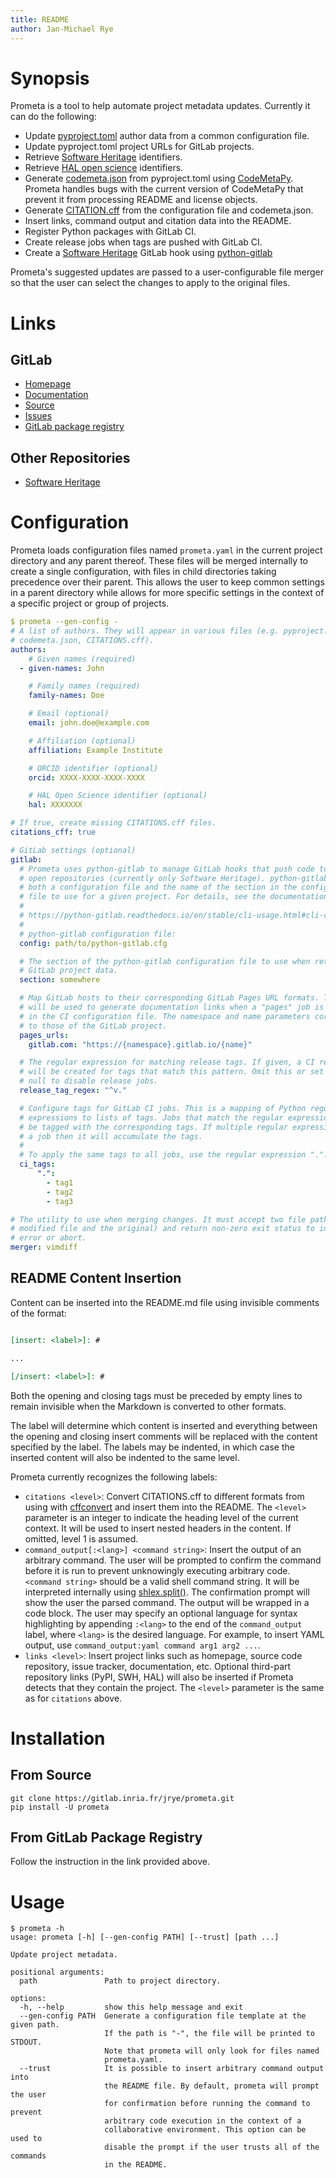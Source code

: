 ```yaml
---
title: README
author: Jan-Michael Rye
---
```


# Synopsis

Prometa is a tool to help automate project metadata updates. Currently it can do the following:

* Update [pyproject.toml](https://pip.pypa.io/en/stable/reference/build-system/pyproject-toml/) author data from a common configuration file.
* Update pyproject.toml project URLs for GitLab projects.
* Retrieve [Software Heritage](https://python-gitlab.readthedocs.io/en/stable/index.html) identifiers.
* Retrieve [HAL open science](https://hal.science/) identifiers.
* Generate [codemeta.json](https://codemeta.github.io/user-guide/) from pyproject.toml using [CodeMetaPy](https://pypi.org/project/CodeMetaPy/). Prometa handles bugs with the current version of CodeMetaPy that prevent it from processing README and license objects.
* Generate [CITATION.cff](https://citation-file-format.github.io/) from the configuration file and codemeta.json.
* Insert links, command output and citation data into the README.
* Register Python packages with GitLab CI.
* Create release jobs when tags are pushed with GitLab CI.
* Create a [Software Heritage](https://www.softwareheritage.org/) GitLab hook using [python-gitlab](https://python-gitlab.readthedocs.io/en/stable/index.html)

Prometa's suggested updates are passed to a user-configurable file merger so that the user can select the changes to apply to the original files.

# Links

[insert: links]: #

## GitLab

* [Homepage](https://gitlab.inria.fr/jrye/prometa)
* [Documentation](https://jrye.gitlabpages.inria.fr/prometa)
* [Source](https://gitlab.inria.fr/jrye/prometa.git)
* [Issues](https://gitlab.inria.fr/jrye/prometa/-/issues)
* [GitLab package registry](https://gitlab.inria.fr/jrye/prometa/-/packages)

## Other Repositories

* [Software Heritage](https://archive.softwareheritage.org/browse/origin/?origin_url=https%3A//gitlab.inria.fr/jrye/prometa.git)

[/insert]: #

# Configuration

Prometa loads configuration files named `prometa.yaml` in the current project directory and any parent thereof. These files will be merged internally to create a single configuration, with files in child directories taking precedence over their parent. This allows the user to keep common settings in a parent directory while allows for more specific settings in the context of a specific project or group of projects.

[insert: command_output:yaml prometa --gen-config -]: #

~~~yaml
$ prometa --gen-config -
# A list of authors. They will appear in various files (e.g. pyproject.toml,
# codemeta.json, CITATIONS.cff).
authors:
    # Given names (required)
  - given-names: John

    # Family names (required)
    family-names: Doe

    # Email (optional)
    email: john.doe@example.com

    # Affiliation (optional)
    affiliation: Example Institute

    # ORCID identifier (optional)
    orcid: XXXX-XXXX-XXXX-XXXX

    # HAL Open Science identifier (optional)
    hal: XXXXXXX

# If true, create missing CITATIONS.cff files.
citations_cff: true

# GitLab settings (optional)
gitlab:
  # Prometa uses python-gitlab to manage GitLab hooks that push code to other
  # open repositories (currently only Software Heritage). python-gitlab requires
  # both a configuration file and the name of the section in the configuration
  # file to use for a given project. For details, see the documentation:
  #
  # https://python-gitlab.readthedocs.io/en/stable/cli-usage.html#cli-configuration
  #
  # python-gitlab configuration file:
  config: path/to/python-gitlab.cfg

  # The section of the python-gitlab configuration file to use when retrieving
  # GitLab project data.
  section: somewhere

  # Map GitLab hosts to their corresponding GitLab Pages URL formats. This map
  # will be used to generate documentation links when a "pages" job is detected
  # in the CI configuration file. The namespace and name parameters correspond
  # to those of the GitLab project.
  pages_urls:
    gitlab.com: "https://{namespace}.gitlab.io/{name}"

  # The regular expression for matching release tags. If given, a CI release job
  # will be created for tags that match this pattern. Omit this or set it to
  # null to disable release jobs.
  release_tag_regex: "^v."

  # Configure tags for GitLab CI jobs. This is a mapping of Python regular
  # expressions to lists of tags. Jobs that match the regular expressions will
  # be tagged with the corresponding tags. If multiple regular expressions match
  # a job then it will accumulate the tags.
  #
  # To apply the same tags to all jobs, use the regular expression ".".
  ci_tags:
      ".":
        - tag1
        - tag2
        - tag3

# The utility to use when merging changes. It must accept two file paths (the
# modified file and the original) and return non-zero exit status to indicate an
# error or abort.
merger: vimdiff

~~~

[/insert: command_output:yaml prometa --gen-config -]: #

## README Content Insertion

Content can be inserted into the README.md file using invisible comments of the format:

~~~markdown

[insert: <label>]: #

...

[/insert: <label>]: #
~~~

Both the opening and closing tags must be preceded by empty lines to remain invisible when the Markdown is converted to other formats.

The label will determine which content is inserted and everything between the opening and closing insert comments will be replaced with the content specified by the label. The labels may be indented, in which case the inserted content will also be indented to the same level.

Prometa currently recognizes the following labels:

* `citations <level>`: Convert CITATIONS.cff to different formats from using with [cffconvert](https://pypi.org/project/cffconvert/) and insert them into the README. The `<level>` parameter is an integer to indicate the heading level of the current context. It will be used to insert nested headers in the content. If omitted, level 1 is assumed.
* `command_output[:<lang>] <command string>`: Insert the output of an arbitrary command. The user will be prompted to confirm the command before it is run to prevent unknowingly executing arbitrary code. `<command string>` should be a valid shell command string. It will be interpreted internally using [shlex.split()](https://pypi.org/project/cffconvert/). The confirmation prompt will show the user the parsed command. The output will be wrapped in a code block. The user may specify an optional language for syntax highlighting by appending `:<lang>` to the end of the `command_output` label, where `<lang>` is the desired language. For example, to insert YAML output, use `command_output:yaml command arg1 arg2 ...`.
* `links <level>`: Insert project links such as homepage, source code repository, issue tracker, documentation, etc. Optional third-part repository links (PyPI, SWH, HAL) will also be inserted if Prometa detects that they contain the project. The `<level>` parameter is the same as for `citations` above.

# Installation

## From Source

~~~
git clone https://gitlab.inria.fr/jrye/prometa.git
pip install -U prometa
~~~

## From GitLab Package Registry

Follow the instruction in the link provided above.

# Usage

[insert: command_output prometa -h]: #

~~~
$ prometa -h
usage: prometa [-h] [--gen-config PATH] [--trust] [path ...]

Update project metadata.

positional arguments:
  path               Path to project directory.

options:
  -h, --help         show this help message and exit
  --gen-config PATH  Generate a configuration file template at the given path.
                     If the path is "-", the file will be printed to STDOUT.
                     Note that prometa will only look for files named
                     prometa.yaml.
  --trust            It is possible to insert arbitrary command output into
                     the README file. By default, prometa will prompt the user
                     for confirmation before running the command to prevent
                     arbitrary code execution in the context of a
                     collaborative environment. This option can be used to
                     disable the prompt if the user trusts all of the commands
                     in the README.

~~~

[/insert: command_output prometa -h]: #
